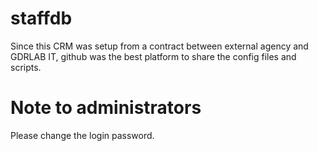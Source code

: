 # staffdb

Since this CRM was setup from a contract between external agency and GDRLAB IT, github was the best platform to share the config files and scripts.

# Note to administrators

Please change the login password.

